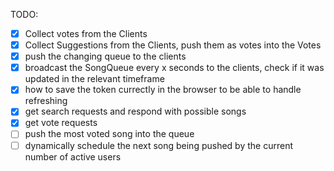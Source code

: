 TODO:

- [x] Collect votes from the Clients
- [x] Collect Suggestions from the Clients, push them as votes into the Votes
- [x] push the changing queue to the clients
- [x] broadcast the SongQueue every x seconds to the clients, check if it was updated in the relevant timeframe
- [x] how to save the token currectly in the browser to be able to handle refreshing
- [x] get search requests and respond with possible songs
- [x] get vote requests
- [ ] push the most voted song into the queue
- [ ] dynamically schedule the next song being pushed by the current number of active users

